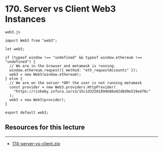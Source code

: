 # 170. Server vs Client Web3 Instances

`web3.js`
```
import Web3 from "web3";
 
let web3;
 
if (typeof window !== "undefined" && typeof window.ethereum !== "undefined") {
  // We are in the browser and metamask is running.
  window.ethereum.request({ method: "eth_requestAccounts" });
  web3 = new Web3(window.ethereum);
} else {
  // We are on the server *OR* the user is not running metamask
  const provider = new Web3.providers.HttpProvider(
    "https://rinkeby.infura.io/v3/15c1d32581894b88a92d8d9e519e476c"
  );
  web3 = new Web3(provider);
}
 
export default web3;
```

##  Resources for this lecture

---

-   [174-server-vs-client.zip](https://beatlesm.s3.us-west-1.amazonaws.com/ethereum-and-solidity-complete-developer-guide/174-server-vs-client.zip)

